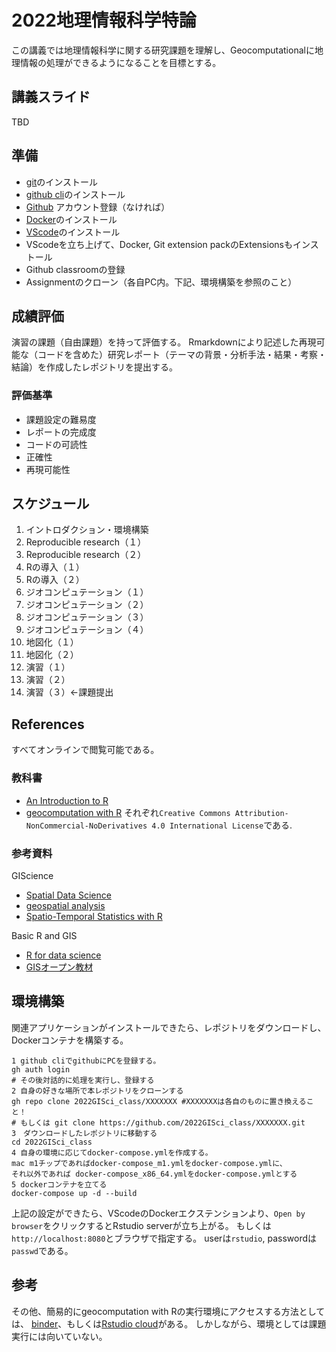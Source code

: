 # 2022地理情報科学特論
この講義では地理情報科学に関する研究課題を理解し、Geocomputationalに地理情報の処理ができるようになることを目標とする。


## 講義スライド
TBD
## 準備
- [git](https://git-scm.com/downloads)のインストール
- [github cli](https://cli.github.com)のインストール
- [Github](https://github.com/) アカウント登録（なければ）
- [Docker](https://docs.docker.com/get-docker/)のインストール
- [VScode](https://code.visualstudio.com)のインストール
- VScodeを立ち上げて、Docker, Git extension packのExtensionsもインストール
- Github classroomの登録
- Assignmentのクローン（各自PC内。下記、環境構築を参照のこと）

## 成績評価
演習の課題（自由課題）を持って評価する。
Rmarkdownにより記述した再現可能な（コードを含めた）研究レポート（テーマの背景・分析手法・結果・考察・結論）を作成したレポジトリを提出する。

### 評価基準
- 課題設定の難易度
- レポートの完成度
- コードの可読性
- 正確性
- 再現可能性

## スケジュール
1. イントロダクション・環境構築
2. Reproducible research（１）
3. Reproducible research（２）
4. Rの導入（１）
5. Rの導入（２）
6. ジオコンピュテーション（１）
7. ジオコンピュテーション（２）
8. ジオコンピュテーション（３）
9. ジオコンピュテーション（４）
10. 地図化（１）
11. 地図化（２）
13. 演習（１）
14. 演習（２）
15. 演習（３）←課題提出

## References
すべてオンラインで閲覧可能である。
### 教科書
- [An Introduction to R](https://intro2r.com)
- [geocomputation with R](https://geocompr.robinlovelace.net/)
それぞれ`Creative Commons Attribution-NonCommercial-NoDerivatives 4.0 International License`である.

### 参考資料
GIScience
- [Spatial Data Science](https://keen-swartz-3146c4.netlify.app/)
- [geospatial analysis](https://spatialanalysisonline.com/HTML/index.html)
- [Spatio-Temporal Statistics with R](https://spacetimewithr.org/)

Basic R and GIS
- [R for data science](https://r4ds.had.co.nz/)
- [GISオープン教材](https://gis-oer.github.io/gitbook/book/)



## 環境構築
関連アプリケーションがインストールできたら、レポジトリをダウンロードし、Dockerコンテナを構築する。

```
1 github cliでgithubにPCを登録する。
gh auth login
# その後対話的に処理を実行し、登録する
2 自身の好きな場所で本レポジトリをクローンする
gh repo clone 2022GISci_class/XXXXXXX #XXXXXXXは各自のものに置き換えること！
# もしくは git clone https://github.com/2022GISci_class/XXXXXXX.git
3　ダウンロードしたレポジトリに移動する
cd 2022GISci_class
4 自身の環境に応じてdocker-compose.ymlを作成する。
mac m1チップであればdocker-compose_m1.ymlをdocker-compose.ymlに、
それ以外であれば docker-compose_x86_64.ymlをdocker-compose.ymlとする
5 dockerコンテナを立てる
docker-compose up -d --build
```

上記の設定ができたら、VScodeのDockerエクステンションより、`Open by browser`をクリックするとRstudio serverが立ち上がる。
もしくは``` http://localhost:8080 ```とブラウザで指定する。
userは`rstudio`, passwordは`passwd`である。


## 参考
その他、簡易的にgeocomputation with Rの実行環境にアクセスする方法としては、
[binder](https://mybinder.org/v2/gh/robinlovelace/geocompr/master?urlpath=rstudio)、もしくは[Rstudio cloud](https://rstudio.cloud/project/1642300)がある。
しかしながら、環境としては課題実行には向いていない。

